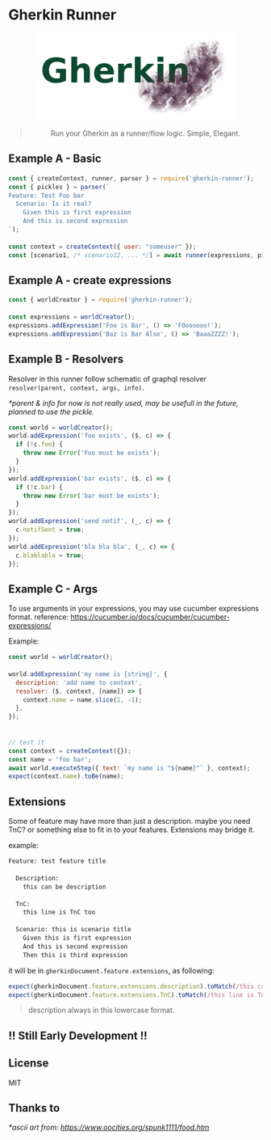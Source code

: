 # Gherkin Runner

<center markdown="1">

![Gherkin Runner](https://raw.githubusercontent.com/ryanhs/gherkin-runner/master/logo.png)

> Run your Gherkin as a runner/flow logic. Simple, Elegant.

</center>

## Example A -  Basic

```javascript
const { createContext, runner, parser } = require('gherkin-runner');
const { pickles } = parser(`
Feature: Test Foo bar
  Scenario: Is it real?
    Given this is first expression
    And this is second expression
`);

const context = createContext({ user: "someuser" });
const [scenario1, /* scenario12, ... */] = await runner(expressions, pickles, () => context);
```

## Example A - create expressions

```javascript
const { worldCreator } = require('gherkin-runner');

const expressions = worldCreator();
expressions.addExpression('Foo is Bar', () => 'FOoooooo!');
expressions.addExpression('Baz is Bar Also', () => 'BaaaZZZZ!');
```

## Example B - Resolvers

Resolver in this runner follow schematic of graphql resolver `resolver(parent, context, args, info)`.

_\*parent & info for now is not really used, may be usefull in the future, planned to use the pickle._

```javascript
const world = worldCreator();
world.addExpression('foo exists', ($, c) => {
  if (!c.foo) {
    throw new Error('Foo must be exists');
  }
});
world.addExpression('bar exists', ($, c) => {
  if (!c.bar) {
    throw new Error('bar must be exists');
  }
});
world.addExpression('send notif', (_, c) => {
  c.notifSent = true;
});
world.addExpression('bla bla bla', (_, c) => {
  c.blablabla = true;
});
```

## Example C - Args

To use arguments in your expressions, you may use cucumber expressions format.
reference: https://cucumber.io/docs/cucumber/cucumber-expressions/

Example:

```javascript
const world = worldCreator();

world.addExpression('my name is {string}', {
  description: 'add name to context',
  resolver: ($, context, [name]) => {
    context.name = name.slice(1, -1);
  },
});


// test it
const context = createContext({});
const name = 'foo bar';
await world.executeStep({ text: `my name is "${name}"` }, context);
expect(context.name).toBe(name);
```

## Extensions

Some of feature may have more than just a description. maybe you need TnC? or something else to fit in to your features.
Extensions may bridge it.

example:

```sh
Feature: test feature title

  Description:
    this can be description

  TnC:
    this line is TnC too

  Scenario: this is scenario title
    Given this is first expression
    And this is second expression
    Then this is third expression
```

it will be in `gherkinDocument.feature.extensions`, as following:

```javascript
expect(gherkinDocument.feature.extensions.description).toMatch(/this can be description/);
expect(gherkinDocument.feature.extensions.TnC).toMatch(/this line is TnC too/);
```

> description always in this lowercase format.



## !! Still Early Development !!


## License

MIT

## Thanks to

_*ascii art from: https://www.oocities.org/spunk1111/food.htm_
